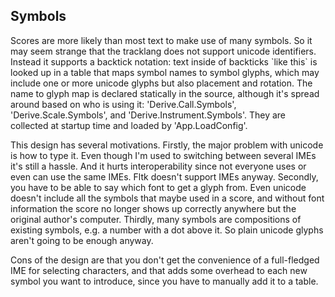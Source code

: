 ## Symbols

Scores are more likely than most text to make use of many symbols.  So it may
seem strange that the tracklang does not support unicode identifiers.  Instead
it supports a backtick notation: text inside of backticks \`like this\` is
looked up in a table that maps symbol names to symbol glyphs, which may include
one or more unicode glyphs but also placement and rotation.  The name to glyph
map is declared statically in the source, although it's spread around based on
who is using it: 'Derive.Call.Symbols', 'Derive.Scale.Symbols', and
'Derive.Instrument.Symbols'.  They are collected at startup time and loaded by
'App.LoadConfig'.

This design has several motivations.  Firstly, the major problem with unicode
is how to type it.  Even though I'm used to switching between several IMEs it's
still a hassle.  And it hurts interoperability since not everyone uses or even
can use the same IMEs.  Fltk doesn't support IMEs anyway.  Secondly, you have
to be able to say which font to get a glyph from.  Even unicode doesn't include
all the symbols that maybe used in a score, and without font information the
score no longer shows up correctly anywhere but the original author's computer.
Thirdly, many symbols are compositions of existing symbols, e.g. a number with
a dot above it.  So plain unicode glyphs aren't going to be enough anyway.

Cons of the design are that you don't get the convenience of a full-fledged IME
for selecting characters, and that adds some overhead to each new symbol you
want to introduce, since you have to manually add it to a table.
